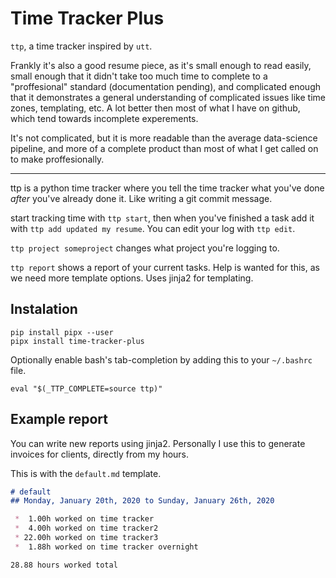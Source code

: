 # Time Tracker Plus

`ttp`, a time tracker inspired by `utt`.

Frankly it's also a good resume piece, as it's small enough to read easily,
small enough that it didn't take too much time to complete to a "proffesional"
standard (documentation pending), and complicated enough that it demonstrates a
general understanding of complicated issues like time zones, templating, etc. A
lot better then most of what I have on github, which tend towards incomplete
experements.

It's not complicated, but it is more readable than the average data-science
pipeline, and more of a complete product than most of what I get called on to
make proffesionally.

---

ttp is a python time tracker where you tell the time
tracker what you've done *after* you've already done it. Like writing a git
commit message.

start tracking time with `ttp start`, then when you've finished a task add it
with `ttp add updated my resume`. You can edit your log with `ttp edit`.

`ttp project someproject` changes what project you're logging to.

`ttp report` shows a report of your current tasks. Help is wanted for this, as
we need more template options. Uses jinja2 for templating.

## Instalation

```
pip install pipx --user
pipx install time-tracker-plus
```

Optionally enable bash's tab-completion by adding this to your `~/.bashrc` file.

`eval "$(_TTP_COMPLETE=source ttp)"`

## Example report

You can write new reports using jinja2. Personally I use this to generate
invoices for clients, directly from my hours.

This is with the `default.md` template.

```markdown
# default
## Monday, January 20th, 2020 to Sunday, January 26th, 2020

 *  1.00h worked on time tracker
 *  4.00h worked on time tracker2
 * 22.00h worked on time tracker3
 *  1.88h worked on time tracker overnight

28.88 hours worked total
```
